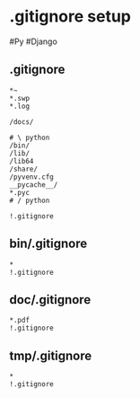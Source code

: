 # .gitignore setup
#Py #Django

## .gitignore

```
*~
*.swp
*.log

/docs/

# \ python
/bin/
/lib/
/lib64
/share/
/pyvenv.cfg
__pycache__/
*.pyc
# / python

!.gitignore
```

## bin/.gitignore

```shell
*
!.gitignore
```

## doc/.gitignore

```shell
*.pdf
!.gitignore
```

## tmp/.gitignore

```shell
*
!.gitignore
```
